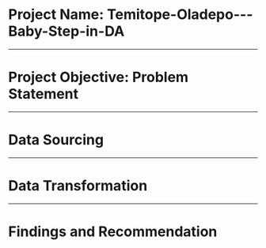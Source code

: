 # Project Name: Temitope-Oladepo---Baby-Step-in-DA

----
# Project Objective: Problem Statement



----
# Data Sourcing


----
# Data Transformation


----
# Findings and Recommendation
